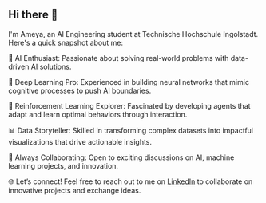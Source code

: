 ## Hi there 👋

I'm Ameya, an AI Engineering student at Technische Hochschule Ingolstadt. Here's a quick snapshot about me:

🤖 AI Enthusiast: Passionate about solving real-world problems with data-driven AI solutions.

🧠 Deep Learning Pro: Experienced in building neural networks that mimic cognitive processes to push AI boundaries.

🎯 Reinforcement Learning Explorer: Fascinated by developing agents that adapt and learn optimal behaviors through interaction.

📊 Data Storyteller: Skilled in transforming complex datasets into impactful visualizations that drive actionable insights.

🚀 Always Collaborating: Open to exciting discussions on AI, machine learning projects, and innovation.

🌐 Let’s connect! Feel free to reach out to me on [LinkedIn](https://www.linkedin.com/in/ameya-punekar-b4037019b/) to collaborate on innovative projects and exchange ideas.
